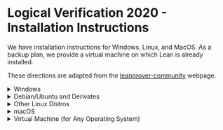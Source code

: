 # Logical Verification 2020 - Installation Instructions

We have installation instructions for Windows, Linux, and MacOS. As a backup
plan, we provide a virtual machine on which Lean is already installed.

These directions are adapted from the
[leanprover-community](https://leanprover-community.github.io/get_started.html#regular-install)
webpage.

<details><summary>Windows</summary>

## Windows

These instructions are also covered in a [YouTube video](https://www.youtube.com/watch?v=y3GsHIe4wZ4).
This does not include the "Install our Logical Verification Repository" step.

### Get Lean

* Install Git for Windows: https://gitforwindows.org/.
  Accept all default answers during the installation
  (or, if you would like to minimize the installation,
  you may deselect all components on the "Select components"
  question).

* Start the newly installed `Git Bash` by searching for it in the Windows
search bar.

* In Git Bash, run the command `curl https://raw.githubusercontent.com/Kha/elan/master/elan-init.sh -sSf | sh`.

* Press `[Enter]` to proceed with the installation.

* Run `echo 'PATH="$HOME/.elan/bin:$PATH"' >> $HOME/.profile`.

* Close Git Bash.


### Get Python

* Download the latest version of python [here](https://www.python.org/downloads/).

* Run the downloaded file (`python-3.x.x.exe`)

* Check `Add Python 3.x to PATH`.

* Choose the default installation.

* Open Git Bash (type `git bash` in the Start Menu)

* Run `which python`
  * The expected output is something like `/c/Users/<user>/AppData/Local/Programs/Python/Pythonxx-xx/python`. In this case, proceed to the next step.
  * If it's something like `/c/Users/<user>/AppData/Local/Microsoft/WindowsApps/python`, then
    * Did you follow the instruction to select `Add Python 3.x to PATH` during the installation?
      * If not, re-run the python installer to uninstall python and try again.
    * Otherwise, you need to disable a Windows setting.
      * Type `manage app execution aliases` into the Windows search prompt (start menu) and open the corresponding System Settings page.
      * There should be two entries `App Installer python.exe` and `App Installer python3.exe`. Ensure that both of these are set to `Off`.
    * Close and reopen Git Bash and restart this step.
  * If it is any other directory, you might have an existing version of Python. Ask the TAs for help.
  * If you get `command not found`, you should add the Python directory to your path. Google how to do this, or ask the TAs.

* Run `cp "$(which python)" "$(which python)"3`. This ensures that we can use the command `python3` to call Python.

* Test whether everything is working by typing `python3 --version` and `pip3 --version`. If both commands give a short output and no error, everything is set up correctly.
  * If `pip3 --version` doesn't give any output, run the command `python3 -m pip install --upgrade pip`, which should fix it.

### Configure Git

* Run `git config --global core.autocrlf input` in Git Bash.


### Install Lean Tools

* in Git Bash, run

```bash
pip3 install mathlibtools
```

### Install and Configure the Editor

1. Install [VS Code](https://code.visualstudio.com/).

2. Launch VS Code.

3. Click on the extension icon ![(image of icon)](img/new-extensions-icon.png)
   (or ![(image of icon)](img/extensions-icon.png) in older versions) in the side bar on the left edge of
   the screen (or press <kbd>Shift</kbd><kbd>Ctrl</kbd><kbd>X</kbd>) and search for `leanprover`.

4. Click "install" (In old versions of VS Code, you might need to click "reload" afterwards)

5. Setup the default shell:
  * If you're using `git bash`, press `ctrl-shift-p` to open the command palette, and type
    `Select Default Shell`, then select `git bash` from the menu.

6. Restart VS Code.

7. Verify Lean is working, for example by saving a file `test.lean` and entering `#eval 1+1`.
   A green line should appear underneath `#eval 1+1`, and hovering the mouse over it you should see `2`
   displayed.


### Install Our Logical Verification Repository

* Close VSCode.

* Open Git Bash.

* In Git Bash, use `cd` to go to the directory you want to place the project in  (a new folder will be created for it at that location). For instance, you can use `cd ~/Documents` to go to your personal Documents folder.

* Run these commands in Git Bash:

```bash
leanproject get blanchette/logical_verification_2020
cd logical_verification_2020
lean --make lean
```

The last command should produce a long list of warnings and errors which you can ignore.

* Launch VSCode.

* In the `File` menu, click `Open Folder`, and choose the folder
  `logical_verification_2020` (not one of its subfolders). If you used
  `~/Documents` above, it will be located in your `Documents` folder.

* In the file explorer on the left-hand side, you will find all
exercises and homework in the `lean` folder,
as we upload them.

* You can retrieve the newest exercises and homework that we upload by clicking the two arrows forming a circle in the bottom left corner.

</details>

<details><summary>Debian/Ubuntu and Derivates</summary>

## Debian/Ubuntu and Derivates

These instructions are also in a [YouTube video](https://www.youtube.com/watch?v=02ff4WrW0FU),
not including the Logical Verification repository details.

### Install Lean

* Open a terminal, enter the following command and hit enter. (This will take some time.)

```bash
wget -q https://raw.githubusercontent.com/leanprover-community/mathlib-tools/master/scripts/install_debian.sh && bash install_debian.sh ; rm -f install_debian.sh && source ~/.profile
```

* You may have to log out and log in again to make sure that the `lean` command is on your `PATH`.


### Install our Logical Verification Repository

* Use `cd` to go to the directory you want to place the project in. (A new
  folder will be created for it at that location.)

```bash
leanproject get blanchette/logical_verification_2020
cd logical_verification_2020
lean --make lean
```

The last command should produce a long list of warnings and errors which you can ignore.

* Launch VScode, either through your application menu or by typing `code`.

* On the main screen, or in the `File` menu, click `Open Folder`, and choose
  the folder `logical_verification_2020` (not one of its subfolders).

* In the file explorer on the left-hand side, you will find all exercises and
  homework in the `lean` folder, as we upload them.

* You can retrieve the newest exercises and homework that we upload by
  clicking the two arrows forming a circle in the bottom left corner.

</details>

<details><summary>Other Linux Distros</summary>

## Other Linux Distros

Follow [these
instructions](https://leanprover-community.github.io/install/linux.html) and
proceed by the instructions "Install our logical verification repository" for
Debian/Ubunutu above.

</details>

<details><summary>macOS</summary>

## macOS

These instructions are also in a [YouTube
video](https://www.youtube.com/watch?v=NOGWsCNm_FY&ab_channel=leanprovercommunity),
not including the Logical Verification repository details.

### Install Lean

* Open a terminal, enter the following command and hit enter. (This will take some time.)

```bash
/bin/bash -c "$(curl -fsSL https://raw.githubusercontent.com/leanprover-community/mathlib-tools/master/scripts/install_macos.sh)" && source ~/.profile
```

### Install our Logical Verification Repository

* Open a terminal.

* Use `cd` to go to the directory you want to place the project in  (a new folder will be created for it at that location),
for example you can use `~/Documents`.

```bash
leanproject get blanchette/logical_verification_2020
cd logical_verification_2020
lean --make lean
```

The last command should produce a long list of warnings and errors which you can ignore.

* Open VScode again.

* In the `File` menu, click `Open`, and choose the folder
  `logical_verification_2020` (not one of its subfolders). If you used
  `~/Documents` above, it will be in the `Documents` folder.

* In the file explorer on the left-hand side, you will find all exercises and
  homework in the `lean` folder, as we upload them.

* You can retrieve the newest exercises and homework that we upload by
  clicking the two arrows forming a circle in the bottom left corner.

</details>

<details><summary>Virtual Machine (for Any Operating System)</summary>

## Virtual Machine

* Download and install [VirtualBox](https://www.virtualbox.org/).
  (Other virtualization software should also work.)

* Download the virtual machine, `logical_verification_2020.ova` (2.4GB), from
  https://drive.google.com/file/d/1GUoJx8WwxN-kkxcsTqNlV2fOtve2nAAn/view?usp=sharing

  SHA256:
  ```
  3052ce0d3c4c89b3c4d0f60670cb9a62d5dc0375530006de34f66e9411ad4d3e  logical_verification_2020.ova
  ```

* Open VirtualBox.

* Import the downloaded file via `File > Import Appliance`. This requires around
  6GB of disk space. The virtual machine is configured to use 4 processor cores
  and up to 5GB of RAM. It uses around 4GB of RAM if you open all the Lean files
  in VSCode.

* Start the virtual machine by selecting `logical_verification_2020` and
  clicking the `Start` button.

* Open VSCode by clicking on the blue ribbon icon on the desktop. VSCode should
  automatically open the folder `~/logical_verification_2020`. In the file
  explorer on the left-hand side, you will find all exercises and homework in
  the `lean` folder, as we upload them.

* You can retrieve the newest exercises and homework that we upload by
  clicking the two arrows forming a circle in the bottom left corner.

* If you need the password for the virtual machine at some point, it is
  `love`.

</details>

